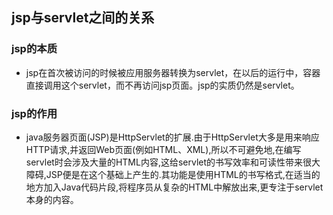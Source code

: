 ## jsp与servlet之间的关系

### jsp的本质
- jsp在首次被访问的时候被应用服务器转换为servlet，在以后的运行中，容器直接调用这个servlet，而不再访问jsp页面。jsp的实质仍然是servlet。

### jsp的作用
- java服务器页面(JSP)是HttpServlet的扩展.由于HttpServlet大多是用来响应HTTP请求,并返回Web页面(例如HTML、XML),所以不可避免地,在编写servlet时会涉及大量的HTML内容,这给servlet的书写效率和可读性带来很大障碍,JSP便是在这个基础上产生的.其功能是使用HTML的书写格式,在适当的地方加入Java代码片段,将程序员从复杂的HTML中解放出来,更专注于servlet本身的内容。